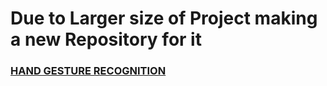 
# Due to Larger size of Project making a new Repository for it 
### [HAND GESTURE RECOGNITION](https://github.com/karuneshgupta/HandSignRecognition)
